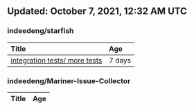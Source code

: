 ## Updated: October 7, 2021, 12:32 AM UTC


### indeedeng/starfish
|**Title**|**Age**|
|:----|:----|
|[integration tests/ more tests](https://github.com/indeedeng/starfish/issues/117)|7&nbsp;days|


### indeedeng/Mariner-Issue-Collector
|**Title**|**Age**|
|:----|:----|